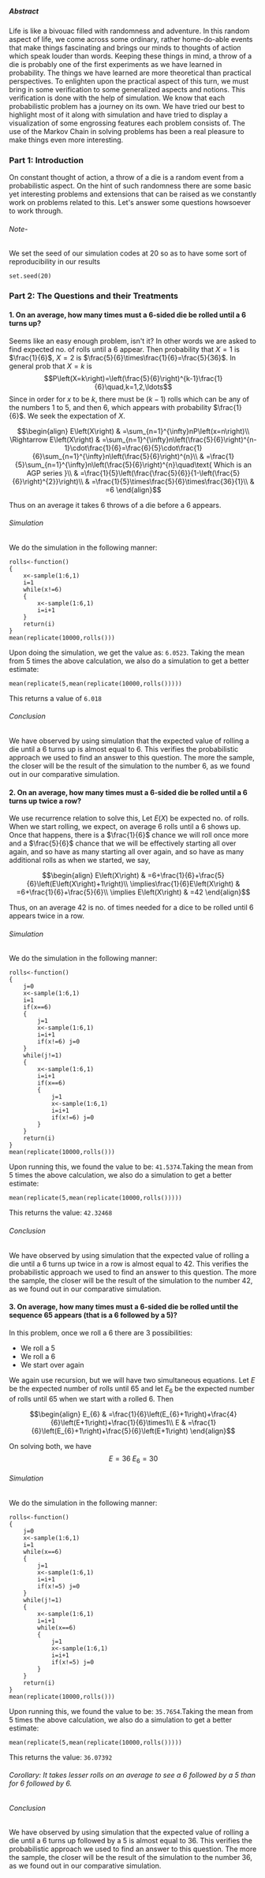 #####  Abstract
Life is like a bivouac filled with randomness and adventure. In this random aspect of life, we come across some ordinary, rather home-do-able events that make things fascinating and brings our minds to thoughts of action which speak louder than words. Keeping these things in mind, a throw of a die is probably one of the first experiments as we have learned in probability. The things we have learned are more theoretical than practical perspectives. To enlighten upon the practical aspect of this turn, we must bring in some verification to some generalized aspects and notions. This verification is done with the help of simulation. We know that each probabilistic problem has a journey on its own. We have tried our best to highlight most of it along with simulation and have tried to display a visualization of some engrossing features each problem consists of. The use of the Markov Chain in solving problems has been a real pleasure to make things even more interesting.

### Part 1: Introduction
On constant thought of action, a throw of a die is a random event from a probabilistic aspect. On the hint of such randomness there are some basic yet interesting problems and extensions that can be raised as we constantly work on problems related to this. Let's answer some questions howsoever to work through.
######  Note-
We set the seed of our simulation codes at 20 so as to have some sort of reproducibility in our results
```
set.seed(20)
```

### Part 2: The Questions and their Treatments
####  1.  On an average, how many times must a 6-sided die be rolled until a 6 turns up?
Seems like an easy enough problem, isn't it?
In other words we are asked to find expected no. of rolls until a 6 appear.
Then probability that $X=1$ is $\frac{1}{6}$, $X=2$ is $\frac{5}{6}\times\frac{1}{6}=\frac{5}{36}$.
In general prob that $X=k$ is
$$P\left(X=k\right)=\left(\frac{5}{6}\right)^{k-1}\frac{1}{6}\quad,k=1,2,\ldots$$
Since in order for $x$ to be $k$, there must be $(k-1)$ rolls which can be any of the numbers 1 to 5, and then 6, which appears with probability $\frac{1}{6}$.
We seek the expectation of $X$.
```math
\begin{align}
E\left(X\right) & =\sum_{n=1}^{\infty}nP\left(x=n\right)\\
\Rightarrow E\left(X\right) & =\sum_{n=1}^{\infty}n\left(\frac{5}{6}\right)^{n-1}\cdot\frac{1}{6}=\frac{6}{5}\cdot\frac{1}{6}\sum_{n=1}^{\infty}n\left(\frac{5}{6}\right)^{n}\\
 & =\frac{1}{5}\sum_{n=1}^{\infty}n\left(\frac{5}{6}\right)^{n}\quad\text{ Which is an AGP series }\\
 & =\frac{1}{5}\left(\frac{\frac{5}{6}}{1-\left(\frac{5}{6}\right)^{2}}\right)\\
 & =\frac{1}{5}\times\frac{5}{6}\times\frac{36}{1}\\
 & =6
\end{align}
```
Thus on an average it takes 6 throws of a die before a 6 appears.
######  Simulation
We do the simulation in the following manner:
```
rolls<-function()
{
	x<-sample(1:6,1)
	i=1
	while(x!=6)
	{
		x<-sample(1:6,1)
		i=i+1
	}
	return(i)
}
mean(replicate(10000,rolls()))
```
Upon doing the simulation, we get the value as: `6.0523`. Taking the mean from 5 times the above calculation, we also do a simulation to get a better estimate:
```
mean(replicate(5,mean(replicate(10000,rolls()))))
```
This returns a value of `6.018`
######  Conclusion
We have observed by using simulation that the expected value of rolling a die until a 6 turns up is almost equal to 6. This verifies the probabilistic approach we used to find an answer to this question. The more the sample, the closer will be the result of the simulation to the number 6, as we found out in our comparative simulation.
####  2.	On an average, how many times must a 6-sided die be rolled until a 6 turns up twice a row?
We use recurrence relation to solve this, Let $E(X)$ be expected
no. of rolls. When we start rolling, we expect, on average 6 rolls
until a 6 shows up. Once that happens, there is a $\frac{1}{6}$ chance
we will roll once more and a $\frac{5}{6}$ chance that we will be
effectively starting all over again, and so have as many starting
all over again, and so have as many additional rolls as when we started,
we say,
```math
\begin{align}
E\left(X\right) & =6+\frac{1}{6}+\frac{5}{6}\left(E\left(X\right)+1\right)\\
\implies\frac{1}{6}E\left(X\right) & =6+\frac{1}{6}+\frac{5}{6}\\
\implies E\left(X\right) & =42
\end{align}
```
Thus, on an average 42 is no. of times needed for a dice to be rolled until 6 appears twice in a row.
######	Simulation
We do the simulation in the following manner:
```
rolls<-function()
{
	j=0
	x<-sample(1:6,1)
	i=1
	if(x==6)
	{
		j=1
		x<-sample(1:6,1)
		i=i+1
		if(x!=6) j=0
	}
	while(j!=1)
	{
		x<-sample(1:6,1)
		i=i+1
		if(x==6)
		{
			j=1
			x<-sample(1:6,1)
			i=i+1
			if(x!=6) j=0
		}
	}
	return(i)
}
mean(replicate(10000,rolls()))
```
Upon running this, we found the value to be: `41.5374`.Taking the mean from 5 times the above calculation, we also do a simulation to get a better estimate:
```
mean(replicate(5,mean(replicate(10000,rolls()))))
```
This returns the value: `42.32468`
######	Conclusion
We have observed by using simulation that the expected value of rolling
a die until a 6 turns up twice in a row is almost equal to 42. This
verifies the probabilistic approach we used to find an answer to this
question. The more the sample, the closer will be the result of the
simulation to the number 42, as we found out in our comparative simulation.
####	3.	On average, how many times must a 6-sided die be rolled until the sequence 65 appears (that is a 6 followed by a 5)?
In this problem, once we roll a 6 there are 3 possibilities:
- We roll a 5
- We roll a 6
- We start over again

We again use recursion, but we will have two simultaneous equations.
Let $E$ be the expected number of rolls until 65 and let $E_{6}$
be the expected number of rolls until 65 when we start with a rolled
6. Then
```math
\begin{align}
E_{6} & =\frac{1}{6}\left(E_{6}+1\right)+\frac{4}{6}\left(E+1\right)+\frac{1}{6}\times1\\
E & =\frac{1}{6}\left(E_{6}+1\right)+\frac{5}{6}\left(E+1\right)
\end{align}
```
On solving both, we have
$$E=36\;E_{6}=30$$
######	Simulation
We do the simulation in the following manner:
```
rolls<-function()
{
	j=0
	x<-sample(1:6,1)
	i=1
	while(x==6)
	{
		j=1
		x<-sample(1:6,1)
		i=i+1
		if(x!=5) j=0
	}
	while(j!=1)
	{
		x<-sample(1:6,1)
		i=i+1
		while(x==6)
		{
			j=1
			x<-sample(1:6,1)
			i=i+1
			if(x!=5) j=0
		}
	}
	return(i)
}
mean(replicate(10000,rolls()))
```
Upon running this, we found the value to be: `35.7654`.Taking the mean from 5 times the above calculation, we also do a simulation to get a better estimate:
```
mean(replicate(5,mean(replicate(10000,rolls()))))
```
This returns the value: `36.07392`
######	Corollary: It takes lesser rolls on an average to see a 6 followed by a 5 than for 6 followed by 6.
######	Conclusion
We have observed by using simulation that the expected value of rolling a die until a 6 turns up followed by a 5 is almost equal to 36. This verifies the probabilistic approach we used to find an answer to this question. The more the sample, the closer will be the result of the simulation to the number 36, as we found out in our comparative simulation.
